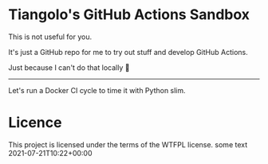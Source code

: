 # Tiangolo's GitHub Actions Sandbox

This is not useful for you.

It's just a GitHub repo for me to try out stuff and develop GitHub Actions.

Just because I can't do that locally 🤷

---

Let's run a Docker CI cycle to time it with Python slim.

# Licence

This project is licensed under the terms of the WTFPL license.
some text 2021-07-21T10:22+00:00
